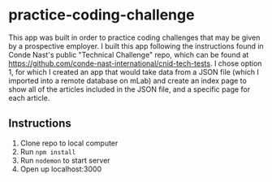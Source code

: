 # practice-coding-challenge
This app was built in order to practice coding challenges that may be given by a prospective employer. I built this app following the instructions found in Conde Nast's public "Technical Challenge" repo, which can be found at https://github.com/conde-nast-international/cnid-tech-tests. I chose option 1, for which I created an app that would take data from a JSON file (which I imported into a remote database on mLab) and create an index page to show all of the articles included in the JSON file, and a specific page for each article. 

## Instructions
1. Clone repo to local computer
2. Run ``npm install``
3. Run ``nodemon`` to start server
4. Open up localhost:3000
